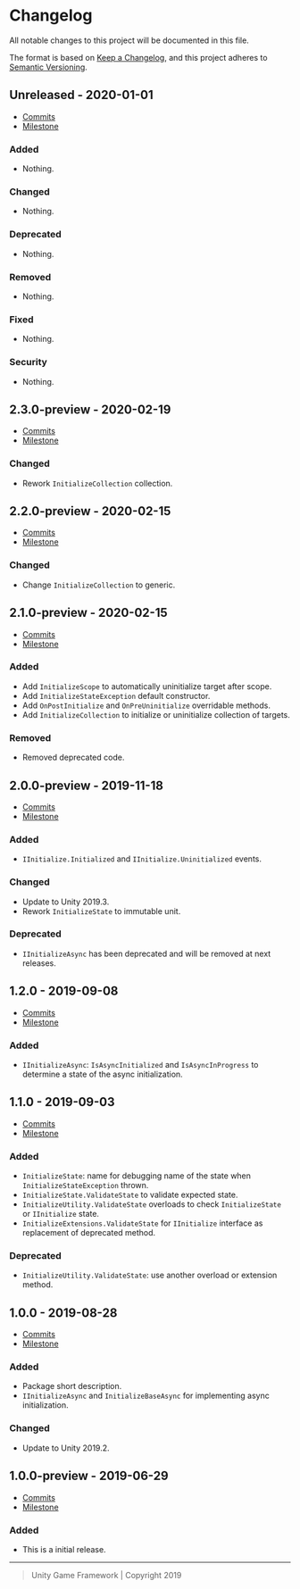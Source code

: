 # Changelog
All notable changes to this project will be documented in this file.

The format is based on [Keep a Changelog](https://keepachangelog.com/en/1.0.0/),
and this project adheres to [Semantic Versioning](https://semver.org/spec/v2.0.0.html).

## Unreleased - 2020-01-01
- [Commits](https://github.com/unity-game-framework/ugf-initialize/compare/0.0.0...0.0.0)
- [Milestone](https://github.com/unity-game-framework/ugf-initialize/milestone/0?closed=1)

### Added
- Nothing.

### Changed
- Nothing.

### Deprecated
- Nothing.

### Removed
- Nothing.

### Fixed
- Nothing.

### Security
- Nothing.

## 2.3.0-preview - 2020-02-19
- [Commits](https://github.com/unity-game-framework/ugf-initialize/compare/2.2.0-preview...2.3.0-preview)
- [Milestone](https://github.com/unity-game-framework/ugf-initialize/milestone/8?closed=1)

### Changed
- Rework `InitializeCollection` collection.

## 2.2.0-preview - 2020-02-15
- [Commits](https://github.com/unity-game-framework/ugf-initialize/compare/2.1.0-preview...2.2.0-preview)
- [Milestone](https://github.com/unity-game-framework/ugf-initialize/milestone/7?closed=1)

### Changed
- Change `InitializeCollection` to generic.

## 2.1.0-preview - 2020-02-15
- [Commits](https://github.com/unity-game-framework/ugf-initialize/compare/2.0.0-preview...2.1.0-preview)
- [Milestone](https://github.com/unity-game-framework/ugf-initialize/milestone/6?closed=1)

### Added
- Add `InitializeScope` to automatically uninitialize target after scope.
- Add `InitializeStateException` default constructor.
- Add `OnPostInitialize` and `OnPreUninitialize` overridable methods.
- Add `InitializeCollection` to initialize or uninitialize collection of targets.

### Removed
- Removed deprecated code.

## 2.0.0-preview - 2019-11-18
- [Commits](https://github.com/unity-game-framework/ugf-initialize/compare/1.2.0...2.0.0-preview)
- [Milestone](https://github.com/unity-game-framework/ugf-initialize/milestone/5?closed=1)

### Added
- `IInitialize.Initialized` and `IInitialize.Uninitialized` events.

### Changed
- Update to Unity 2019.3.
- Rework `InitializeState` to immutable unit.

### Deprecated
- `IInitializeAsync` has been deprecated and will be removed at next releases.

## 1.2.0 - 2019-09-08
- [Commits](https://github.com/unity-game-framework/ugf-initialize/compare/1.1.0...1.2.0)
- [Milestone](https://github.com/unity-game-framework/ugf-initialize/milestone/4?closed=1)

### Added
- `IInitializeAsync`: `IsAsyncInitialized` and `IsAsyncInProgress` to determine a state of the async initialization.

## 1.1.0 - 2019-09-03
- [Commits](https://github.com/unity-game-framework/ugf-initialize/compare/1.0.0...1.1.0)
- [Milestone](https://github.com/unity-game-framework/ugf-initialize/milestone/3?closed=1)

### Added
- `InitializeState`: name for debugging name of the state when `InitializeStateException` thrown.
- `InitializeState.ValidateState` to validate expected state.
- `InitializeUtility.ValidateState` overloads to check `InitializeState` or `IInitialize` state.
- `InitializeExtensions.ValidateState` for `IInitialize` interface as replacement of deprecated method.

### Deprecated
- `InitializeUtility.ValidateState`: use another overload or extension method.

## 1.0.0 - 2019-08-28
- [Commits](https://github.com/unity-game-framework/ugf-initialize/compare/1.0.0-preview...1.0.0)
- [Milestone](https://github.com/unity-game-framework/ugf-initialize/milestone/2?closed=1)

### Added
- Package short description.
- `IInitializeAsync` and `InitializeBaseAsync` for implementing async initialization.

### Changed
- Update to Unity 2019.2.

## 1.0.0-preview - 2019-06-29
- [Commits](https://github.com/unity-game-framework/ugf-initialize/compare/28d71db...1.0.0-preview)
- [Milestone](https://github.com/unity-game-framework/ugf-initialize/milestone/1?closed=1)

### Added
- This is a initial release.

---
> Unity Game Framework | Copyright 2019
